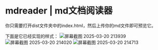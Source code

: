 # mdreader | md文档阅读器

你只需要打开dist文件夹中的index.html，然后上传你的md文件即可预览它。

下面是它已经实现的样式：
![屏幕截图 2025-03-20 213939](https://github.com/user-attachments/assets/9ca13364-a00c-4efe-95b3-eecfcb2089f5)
![屏幕截图 2025-03-20 214020](https://github.com/user-attachments/assets/2bc37ffd-2e7e-4f4c-82f4-0a7908a3f1f4)
![屏幕截图 2025-03-20 214713](https://github.com/user-attachments/assets/604a54e1-9320-4f28-aa74-fd1895fcf7c3)
